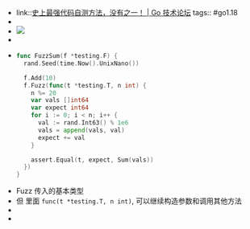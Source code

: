 - link::[史上最强代码自测方法，没有之一！ | Go 技术论坛](https://learnku.com/articles/65809')
  tags:: #go1.18
-
- ![](https://cdn.learnku.com/uploads/images/202203/07/73865/kTT65wuElD.webp!large)
-
- ```go
  func FuzzSum(f *testing.F) {
    rand.Seed(time.Now().UnixNano())
  
    f.Add(10)
    f.Fuzz(func(t *testing.T, n int) {
      n %= 20
      var vals []int64
      var expect int64
      for i := 0; i < n; i++ {
        val := rand.Int63() % 1e6
        vals = append(vals, val)
        expect += val
      }
  
      assert.Equal(t, expect, Sum(vals))
    })
  }
  ```
- Fuzz 传入的基本类型
- 但 里面 `func(t *testing.T, n int)`, 可以继续构造参数和调用其他方法
-
-